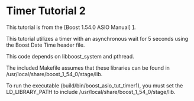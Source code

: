 # Timer Tutorial 2

This tutorial is from the [Boost 1.54.0 ASIO Manual] [1].

This tutorial utilizes a timer with an asynchronous wait for 5 seconds using the
Boost Date Time header file.

This code depends on libboost\_system and pthread.

The included Makefile assumes that these libraries can be found in
/usr/local/share/boost\_1\_54\_0/stage/lib.

To run the executable (build/bin/boost\_asio\_tut\_timer1), you must set the
LD\_LIBRARY\_PATH to include /usr/local/share/boost\_1\_54\_0/stage/lib.

  [1]: http://www.boost.org/doc/libs/1_54_0/doc/html/boost_asio/tutorial/tuttimer1.html
